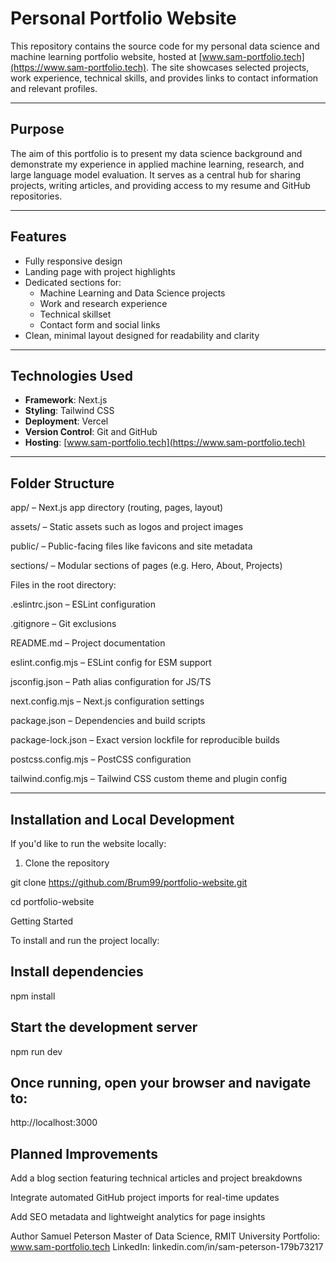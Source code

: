 # Personal Portfolio Website

This repository contains the source code for my personal data science and machine learning portfolio website, hosted at [www.sam-portfolio.tech](https://www.sam-portfolio.tech). The site showcases selected projects, work experience, technical skills, and provides links to contact information and relevant profiles.

---

## Purpose

The aim of this portfolio is to present my data science background and demonstrate my experience in applied machine learning, research, and large language model evaluation. It serves as a central hub for sharing projects, writing articles, and providing access to my resume and GitHub repositories.

---

## Features

- Fully responsive design
- Landing page with project highlights
- Dedicated sections for:
  - Machine Learning and Data Science projects
  - Work and research experience
  - Technical skillset
  - Contact form and social links
- Clean, minimal layout designed for readability and clarity

---

## Technologies Used

- **Framework**: Next.js
- **Styling**: Tailwind CSS
- **Deployment**: Vercel
- **Version Control**: Git and GitHub
- **Hosting**: [www.sam-portfolio.tech](https://www.sam-portfolio.tech)

---

## Folder Structure

app/ – Next.js app directory (routing, pages, layout)

assets/ – Static assets such as logos and project images

public/ – Public-facing files like favicons and site metadata

sections/ – Modular sections of pages (e.g. Hero, About, Projects)

Files in the root directory:

.eslintrc.json – ESLint configuration

.gitignore – Git exclusions

README.md – Project documentation

eslint.config.mjs – ESLint config for ESM support

jsconfig.json – Path alias configuration for JS/TS

next.config.mjs – Next.js configuration settings

package.json – Dependencies and build scripts

package-lock.json – Exact version lockfile for reproducible builds

postcss.config.mjs – PostCSS configuration

tailwind.config.mjs – Tailwind CSS custom theme and plugin config



---

## Installation and Local Development

If you'd like to run the website locally:

1. Clone the repository  

git clone https://github.com/Brum99/portfolio-website.git

cd portfolio-website

Getting Started

To install and run the project locally:


## Install dependencies
npm install

## Start the development server

npm run dev

## Once running, open your browser and navigate to:

http://localhost:3000



## Planned Improvements

Add a blog section featuring technical articles and project breakdowns

Integrate automated GitHub project imports for real-time updates

Add SEO metadata and lightweight analytics for page insights

Author
Samuel Peterson
Master of Data Science, RMIT University
Portfolio: www.sam-portfolio.tech
LinkedIn: linkedin.com/in/sam-peterson-179b73217

